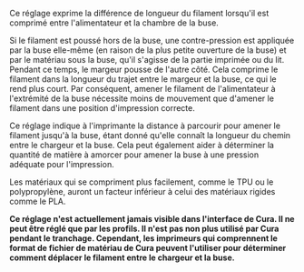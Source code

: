 Ce réglage exprime la différence de longueur du filament lorsqu'il est comprimé entre l'alimentateur et la chambre de la buse.

Si le filament est poussé hors de la buse, une contre-pression est appliquée par la buse elle-même (en raison de la plus petite ouverture de la buse) et par le matériau sous la buse, qu'il s'agisse de la partie imprimée ou du lit. Pendant ce temps, le margeur pousse de l'autre côté. Cela comprime le filament dans la longueur du trajet entre le margeur et la buse, ce qui le rend plus court. Par conséquent, amener le filament de l'alimentateur à l'extrémité de la buse nécessite moins de mouvement que d'amener le filament dans une position d'impression correcte.

Ce réglage indique à l'imprimante la distance à parcourir pour amener le filament jusqu'à la buse, étant donné qu'elle connaît la longueur du chemin entre le chargeur et la buse. Cela peut également aider à déterminer la quantité de matière à amorcer pour amener la buse à une pression adéquate pour l'impression.

Les matériaux qui se compriment plus facilement, comme le TPU ou le polypropylène, auront un facteur inférieur à celui des matériaux rigides comme le PLA.

**Ce réglage n'est actuellement jamais visible dans l'interface de Cura. Il ne peut être réglé que par les profils. Il n'est pas non plus utilisé par Cura pendant le tranchage. Cependant, les imprimeurs qui comprennent le format de fichier de matériau de Cura peuvent l'utiliser pour déterminer comment déplacer le filament entre le chargeur et la buse.**
